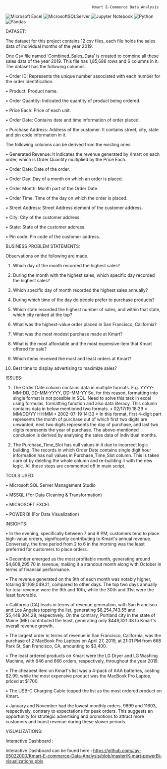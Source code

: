                                            Kmart E-Commerce Data Analysis
 
	 

![Microsoft Excel](https://img.shields.io/badge/Microsoft_Excel-217346?style=for-the-badge&logo=microsoft-excel&logoColor=white)  ![MicrosoftSQLServer](https://img.shields.io/badge/Microsoft%20SQL%20Server-CC2927?style=for-the-badge&logo=microsoft%20sql%20server&logoColor=white)  ![Jupyter Notebook](https://img.shields.io/badge/jupyter-%23FA0F00.svg?style=for-the-badge&logo=jupyter&logoColor=white)  ![Python](https://img.shields.io/badge/python-3670A0?style=for-the-badge&logo=python&logoColor=ffdd54)  ![Pandas](https://img.shields.io/badge/pandas-%23150458.svg?style=for-the-badge&logo=pandas&logoColor=white)

DATASET:

The dataset for this project contains 12 csv files, each file holds the sales data of individual months of the year 2019.

One Csv file named ‘Combined_Sales_Data’ is created to combine all these sales data of the year 2019. This file has 1,85,688 rows and 6 columns in it.
The dataset has the following columns.

• Order ID: Represents the unique number associated with each number for the order identification.

• Product: Product name.

• Order Quantity: Indicated the quantity of product being ordered.

• Price Each: Price of each unit.

• Order Date: Contains date and time information of order placed.

• Purchase Address: Address of the customer. It contains street, city, state and pin code information in it.

The following columns can be derived from the existing ones.

• Generated Revenue: It indicates the revenue generated by Kmart on each order, which is Order Quantity multiplied by the Price Each.

• Order Date: Date of the order.

• Order Day: Day of a month on which an order is placed.

• Order Month: Month part of the Order Date.

• Order Time: Time of the day on which the order is placed.

• Street Address: Street Address element of the customer address.

• City: City of the customer address.

• State: State of the customer address.

• Pin code: Pin code of the customer address.


BUSINESS PROBLEM STATEMENTS:

Observations on the following are made.

1) Which day of the month recorded the highest sales?

2) During the month with the highest sales, which specific day recorded the highest sales?

3) Which specific day of month recorded the highest sales annually?

4) During which time of the day do people prefer to purchase products?

5) Which state recorded the highest number of sales, and within that state, which city ranked at the top?

6) What was the highest-value order placed in San Francisco, California?

7) What was the most modest purchase made at Kmart?

8) What is the most affordable and the most expensive item that Kmart offered for sale?

10) Which items received the most and least orders at Kmart?

11) Best time to display advertising to maximize sales?

ISSUES:

1) The Order Date column contains data in multiple formats. E.g. YYYY-MM-DD, DD-MM-YYYY, DD-MM-YY So, for this reason, formatting into single format is not possible in SQL. Need to solve this task in excel using formulas, formatting function and also data literacy. This column contains data in below mentioned two formats. • 02/17/19 18:29 = MM/DD/YY HH:MM • 2002-07-19 14:33 = In this format, first 4-digit part represents the month of purchase out of which first two digits are unwanted, next two digits represents the day of purchase, and last two digits represents the year of purchase. The above-mentioned conclusion is derived by analysing the sales data of individual months.

2) The Purchase_Time_Slot has null values in it due to incorrect logic building. The records in which Order Date contains single digit hour information has null values in Purchase_Time_Slot column. This is taken care of by deleting the whole column and re-building it with the new logic. All these steps are commented off in main script.


TOOLS USED:

• Microsoft SQL Server Management Studio

• MSSQL (For Data Cleaning & Transformation)

• MICROSOFT EXCEL

• POWER BI (For Data Visualization)


INSIGHTS:

• In the evening, specifically between 7 and 8 PM, customers tend to place high-value orders, significantly contributing to Kmart's annual revenue. Conversely, the time period from 2 to 6 in the morning was the least preferred for customers to place orders.

• December emerged as the most profitable month, generating around $4,608,295.70 in revenue, making it a standout month along with October in terms of financial performance.

• The revenue generated on the 9th of each month was notably higher, totaling $1,169,049.21, compared to other days. The top two days annually for total revenue were the 9th and 10th, while the 30th and 31st were the least favorable.

• California (CA) leads in terms of revenue generation, with San Francisco and Los Angeles topping the list, generating $8,254,743.55 and $5,448,304.28, respectively. On the contrary, Portland city in the state of Maine (ME) contributed the least, generating only $449,321.38 to Kmart's overall revenue growth.

• The largest order in terms of revenue in San Francisco, California, was the purchase of 2 MacBook Pro Laptops on April 27, 2019, at 21:01 PM from 668 Park St, San Francisco, CA, amounting to $3,400.

• The least ordered products on Kmart were the LG Dryer and LG Washing Machine, with 646 and 666 orders, respectively, throughout the year 2019.

• The cheapest item on Kmart's list was a 4-pack of AAA batteries, costing $2.99, while the most expensive product was the MacBook Pro Laptop, priced at $1700.

• The USB-C Charging Cable topped the list as the most ordered product on Kmart.

• January and November had the lowest monthly orders, 9699 and 11603, respectively, contrary to expectations for peak orders. This suggests an opportunity for strategic advertising and promotions to attract more customers and boost revenue during these slower periods.

VISUALIZATIONS:

Interactive Dashboard :

Interactive Dashboard can be found here : https://github.com/Jay-05022000/Kmart-E-commerce-Data-Analysis/blob/master/K-mart-powerBi-visualizations.pbix

 
